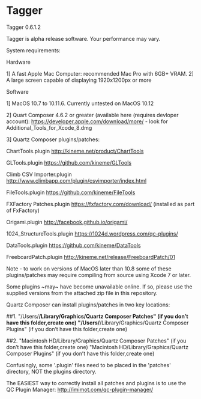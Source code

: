 # Tagger

Tagger 0.6.1.2

Tagger is alpha release software. Your performance may vary.

System requirements:

Hardware

1] A fast Apple Mac Computer: recommended Mac Pro with 6GB+ VRAM.
2] A large screen capable of displaying 1920x1200px or more

Software

1] MacOS 10.7 to 10.11.6. Currently untested on MacOS 10.12

2] Quart Composer 4.6.2 or greater (available here (requires devloper account): https://developer.apple.com/download/more/ - look for Additional_Tools_for_Xcode_8.dmg

3] Quartz Composer plugins/patches:

ChartTools.plugin http://kineme.net/product/ChartTools

GLTools.plugin https://github.com/kineme/GLTools

Climb CSV Importer.plugin http://www.climbapp.com/plugin/csvimporter/index.html

FileTools.plugin https://github.com/kineme/FileTools

FXFactory Patches.plugin https://fxfactory.com/download/ (installed as part of FxFactory)

Origami.plugin http://facebook.github.io/origami/

1024_StructureTools.plugin https://1024d.wordpress.com/qc-plugins/

DataTools.plugin https://github.com/kineme/DataTools

FreeboardPatch.plugin http://kineme.net/release/FreeboardPatch/01

Note - to work on versions of MacOS later than 10.8 some of these plugins/patches may require compiling from source using Xcode 7 or later.

Some plugins ~may~ have become unavailable online. If so, please use the supplied versions from the attached zip file in this repository.

Quartz Composer can install plugins/patches in two key locations:

##1.
"/Users/****/Library/Graphics/Quartz Composer Patches" (if you don’t have this folder,create one)
"/Users/****/Library/Graphics/Quartz Composer Plugins" (if you don’t have this folder,create one)

##2.
"Macintosh HD/Library/Graphics/Quartz Composer Patches" (if you don’t have this folder,create one)
"Macintosh HD/Library/Graphics/Quartz Composer Plugins" (if you don’t have this folder,create one)

Confusingly, some '.plugin' files need to be placed in the 'patches' directory, NOT the plugins directory.

The EASIEST way to correctly install all patches and plugins is to use the QC Plugin Manager: http://imimot.com/qc-plugin-manager/

